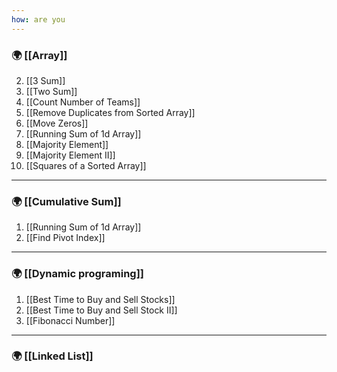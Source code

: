 ```yaml
---
how: are you
---
```


### 🌍 [[Array]]

2. [[3 Sum]]
3. [[Two Sum]]
4. [[Count Number of Teams]]
5. [[Remove Duplicates from Sorted Array]]
6. [[Move Zeros]]
7. [[Running Sum of 1d Array]]
8. [[Majority Element]]
9. [[Majority Element II]] 
10. [[Squares of a Sorted Array]]

--- 
### 🌍 [[Cumulative Sum]]

1. [[Running Sum of 1d Array]]
2. [[Find Pivot Index]]

---
### 🌍 [[Dynamic programing]]

1. [[Best Time to Buy and Sell Stocks]]
2. [[Best Time to Buy and Sell Stock II]]
3. [[Fibonacci Number]]

--- 

### 🌍 [[Linked List]]